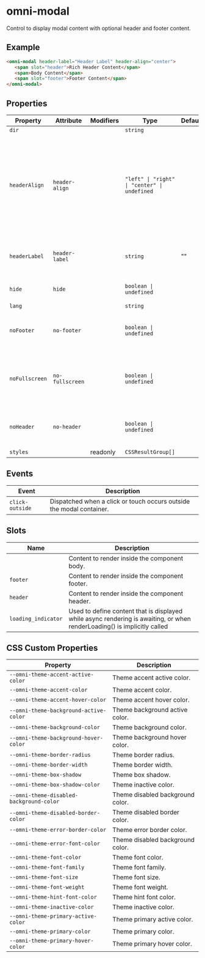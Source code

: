# omni-modal

Control to display modal content with optional header and footer content.

## Example

```html
<omni-modal header-label="Header Label" header-align="center">
   <span slot="header">Rich Header Content</span>
   <span>Body Content</span>
   <span slot="footer">Footer Content</span>
</omni-modal>
```

## Properties

| Property       | Attribute       | Modifiers | Type                                         | Default | Description                                      |
|----------------|-----------------|-----------|----------------------------------------------|---------|--------------------------------------------------|
| `dir`          |                 |           | `string`                                     |         |                                                  |
| `headerAlign`  | `header-align`  |           | `"left" \| "right" \| "center" \| undefined` |         | Header text alignment:<br />  - `left` Align header to the left.<br />  - `center` Align header to the center.<br />  - `right` Align header to the right. |
| `headerLabel`  | `header-label`  |           | `string`                                     | ""      | Title text to be displayed in header area.       |
| `hide`         | `hide`          |           | `boolean \| undefined`                       |         | If true, will hide the modal.                    |
| `lang`         |                 |           | `string`                                     |         |                                                  |
| `noFooter`     | `no-footer`     |           | `boolean \| undefined`                       |         | If true, will not display the footer section of the modal |
| `noFullscreen` | `no-fullscreen` |           | `boolean \| undefined`                       |         | If true, will not apply the modal as fullscreen on mobile viewports. |
| `noHeader`     | `no-header`     |           | `boolean \| undefined`                       |         | If true, will not display the header section of the modal |
| `styles`       |                 | readonly  | `CSSResultGroup[]`                           |         |                                                  |

## Events

| Event           | Description                                      |
|-----------------|--------------------------------------------------|
| `click-outside` | Dispatched when a click or touch occurs outside the modal container. |

## Slots

| Name                | Description                                      |
|---------------------|--------------------------------------------------|
|                     | Content to render inside the component body.     |
| `footer`            | Content to render inside the component footer.   |
| `header`            | Content to render inside the component header.   |
| `loading_indicator` | Used to define content that is displayed while async rendering is awaiting, or when renderLoading() is implicitly called |

## CSS Custom Properties

| Property                                 | Description                      |
|------------------------------------------|----------------------------------|
| `--omni-theme-accent-active-color`       | Theme accent active color.       |
| `--omni-theme-accent-color`              | Theme accent color.              |
| `--omni-theme-accent-hover-color`        | Theme accent hover color.        |
| `--omni-theme-background-active-color`   | Theme background active color.   |
| `--omni-theme-background-color`          | Theme background color.          |
| `--omni-theme-background-hover-color`    | Theme background hover color.    |
| `--omni-theme-border-radius`             | Theme border radius.             |
| `--omni-theme-border-width`              | Theme border width.              |
| `--omni-theme-box-shadow`                | Theme box shadow.                |
| `--omni-theme-box-shadow-color`          | Theme inactive color.            |
| `--omni-theme-disabled-background-color` | Theme disabled background color. |
| `--omni-theme-disabled-border-color`     | Theme disabled border color.     |
| `--omni-theme-error-border-color`        | Theme error border color.        |
| `--omni-theme-error-font-color`          | Theme disabled background color. |
| `--omni-theme-font-color`                | Theme font color.                |
| `--omni-theme-font-family`               | Theme font family.               |
| `--omni-theme-font-size`                 | Theme font size.                 |
| `--omni-theme-font-weight`               | Theme font weight.               |
| `--omni-theme-hint-font-color`           | Theme hint font color.           |
| `--omni-theme-inactive-color`            | Theme inactive color.            |
| `--omni-theme-primary-active-color`      | Theme primary active color.      |
| `--omni-theme-primary-color`             | Theme primary color.             |
| `--omni-theme-primary-hover-color`       | Theme primary hover color.       |
